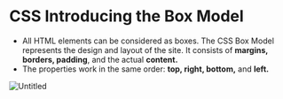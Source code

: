 # CSS Introducing the Box Model 

- All HTML elements can be considered as boxes. The CSS Box Model represents the design and layout of the site. It consists of **margins, borders, padding**, and the actual **content.**
- The properties work in the same order: **top, right, bottom,** and **left.**

![Untitled](https://dl.dropboxusercontent.com/s/0fzqv0nn8xk6n1x/box_model.png?dl=0)